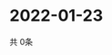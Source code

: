 # 2022-01-23
  共 0条

  <!-- BEGIN -->
  <!-- 最后更新时间Sun Jan 23 2022 04:05:01 GMT+0000 (Coordinated Universal Time) -->
  
  <!-- END -->
  
  